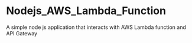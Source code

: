 # Nodejs_AWS_Lambda_Function

A simple node js application that interacts with AWS Lambda function and API Gateway
